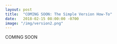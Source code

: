 ```yaml
---
layout: post
title:  "COMING SOON: The Simple Version How-To"
date:   2018-02-15 08:00:00 -0700
image: "/img/version2.png"
---
```


COMING SOON